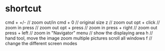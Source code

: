 # shortcut
cmd + +/- // zoom out/in
cmd + 0 // original size
z // zoom out
opt + click // zoom in
press // zoom out
opt + press // zoom in
press + right // zoom out
press + left // zoom in
"Navigator" menu // show the displaying area
h // hand tool, move the image
zoom multiple pictures
scroll all windows
f // change the different screen modes